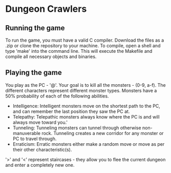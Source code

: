 # Dungeon Crawlers

## Running the game
To run the game, you must have a valid C compiler. Download the files as a .zip or clone the repository to your machine. To compile, open a shell and type 'make' into the command line. This will execute the Makefile and compile all necessary objects and binaries.

## Playing the game
You play as the PC - '@'. Your goal is to kill all the monsters - (0-9, a-f). The different characters represent different monster types. Monsters have a 50% probability of each of the following abilities.

- Intelligence: Intelligent monsters move on the shortest path to the PC, and can remember the last position they saw the PC at.
- Telepathy: Telepathic monsters always know where the PC is and will always move toward you.'
- Tunneling: Tunneling monsters can tunnel through otherwise non-manuverable rock. Tunneling creates a new corridor for any monster or PC to travel through.
- Erraticism: Erratic monsters either make a random move or move as per their other characteristic(s).

'>' and '<' represent staircases - they allow you to flee the current dungeon and enter a completely new one.
